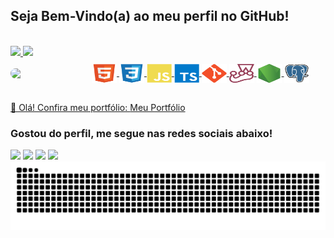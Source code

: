 <div>

   ## Seja Bem-Vindo(a) ao meu perfil no GitHub!
<br>
   <a href="https://github.com/alan-felipe-dev">
   <img height="180em" src="https://github-readme-stats.vercel.app/api?username=alan-felipe-dev&show_icons=true&theme=tokyonight&include_all_commits=true&count_private=true"/>
   <img height="180em" src="https://github-readme-stats.vercel.app/api/top-langs/?username=alan-felipe-dev&layout=compact&langs_count=6&theme=tokyonight"/>
</div>

<div style="display: flex; align-items: center; gap: 10px; margin-top: 10px;">
   
  <img src="https://media3.giphy.com/media/v1.Y2lkPTc5MGI3NjExNWhkazk3eXh4ZXhrd3Zhc2NtN3IzMjlja29yenJ2Z3p0bHQ1bXduNiZlcD12MV9pbnRlcm5hbF9naWZfYnlfaWQmY3Q9Zw/H62NM1ab7wzMXURdoi/giphy.gif" width="120" style="border-radius: 10px;" float: inline-end/>

  <div style="display: inline_block;">
    <img align="center" alt="HTML" height="30" width="40" src="https://raw.githubusercontent.com/devicons/devicon/master/icons/html5/html5-original.svg">
    <img align="center" alt="CSS" height="30" width="40" src="https://raw.githubusercontent.com/devicons/devicon/master/icons/css3/css3-original.svg">
    <img align="center" alt="Js" height="30" width="40" src="https://raw.githubusercontent.com/devicons/devicon/master/icons/javascript/javascript-plain.svg">
    <img align="center" alt="Ts" height="30" width="40" src="https://raw.githubusercontent.com/devicons/devicon/master/icons/typescript/typescript-plain.svg">
    <img align="center" alt="Git" height="30" width="40" src="https://raw.githubusercontent.com/devicons/devicon/master/icons/git/git-plain.svg">
    <img align="center" alt="Jest" height="30" width="40" src="https://raw.githubusercontent.com/devicons/devicon/master/icons/jest/jest-plain.svg">
    <img align="center" alt="Node" height="30" width="40" src="https://raw.githubusercontent.com/devicons/devicon/master/icons/nodejs/nodejs-original.svg">
    <img align="center" alt="PostgreSQL" height="30" width="40" src="https://raw.githubusercontent.com/devicons/devicon/master/icons/postgresql/postgresql-original.svg">
  </div>
</div>

<br>

👋 Olá! Confira meu portfólio: [Meu Portfólio](https://alan-felipe-dev.github.io/portfolio/)
 
### Gostou do perfil, me segue nas redes sociais abaixo!
 
<div> 
  <a href="https://www.instagram.com/alanfelipe._/" target="_blank"><img src="https://img.shields.io/badge/-Instagram-%23E4405F?style=for-the-badge&logo=instagram&logoColor=white"></a>
  <a href="https://discord.gg/TwmM3SVM" target="_blank"><img src="https://img.shields.io/badge/Discord-7289DA?style=for-the-badge&logo=discord&logoColor=white"></a> 
  <a href="mailto:alanfelipe1635@gmail.com"><img src="https://img.shields.io/badge/-Gmail-%23333?style=for-the-badge&logo=gmail&logoColor=white"></a>
  <a href="https://www.linkedin.com/in/alan-felipe-a550b5332/" target="_blank"><img src="https://img.shields.io/badge/-LinkedIn-%230077B5?style=for-the-badge&logo=linkedin&logoColor=white"></a>
</div>

<img src="https://raw.githubusercontent.com/alan-felipe-dev/alan-felipe-dev/output/snake.svg" alt="Snake animation" />

